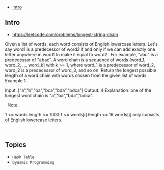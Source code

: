 - [Intro](#intro)

## Intro

- https://leetcode.com/problems/longest-string-chain

Given a list of words, each word consists of English lowercase letters.
Let's say word1 is a predecessor of word2 if and only if we can add exactly one letter anywhere in word1 to make it equal to word2.  For example, "abc" is a predecessor of "abac".
A word chain is a sequence of words [word_1, word_2, ..., word_k] with k >= 1, where word_1 is a predecessor of word_2, word_2 is a predecessor of word_3, and so on.
Return the longest possible length of a word chain with words chosen from the given list of words.
 
Example 1:

Input: ["a","b","ba","bca","bda","bdca"]
Output: 4
Explanation: one of the longest word chain is "a","ba","bda","bdca".

 
Note:

1 <= words.length <= 1000
1 <= words[i].length <= 16
words[i] only consists of English lowercase letters.


 


## Topics

- `Hash Table`
- `Dynamic Programming`


